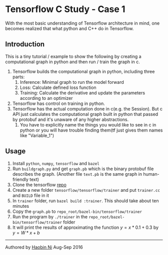 # Tensorflow C Study - Case 1

With the most basic understanding of Tensorflow architecture in mind, one becomes realized that what python and C++ do in Tensorflow.

## Introduction

This is a tiny tutorial / example to show the following by creating a computational graph in python and then run / train the graph in c.

1. Tensorflow builds the computational graph in python, including three parts:
   1. Inference: Minimal graph to run the model forward
   2. Loss: Calculate defined loss function
   3. Training: Calculate the derivative and update the parameters according to an optimizer
2. Tensorflow has control on training in python.
3. Tensorflow has the actual computation done in c(e.g. the Session). But c API just calculates the computational graph built in python that passed by protobuf and it's unaware of any higher abstractions.
   1. You have to explicitly name the things you would like to see in c in python or you will have trouble finding them(tf just gives them names like "Variable_1")

## Usage

1. Install `python`, `numpy`, `tensorflow` and `bazel`
2. Run `buildgraph.py` and get `graph.pb` which is the binary protobuf file describes the graph. (Another file `text.pb` is the same graph in human-friendly text)
3. Clone the tensorflow [repo](https://github.com/tensorflow/tensorflow)
4. Create a new folder `tensorflow/tensorflow/trainer` and put `trainer.cc` and `BUILD` file in it
5. In `trainer` folder, run `bazel build :trainer`. This should take about ten minutes
6. Copy the `graph.pb` to `repo_root/bazel-bin/tensorflow/trainer`
7. Run the program by `./trainer` in the `repo_root/bazel-bin/tensorflow/trainer` folder
8. It will print the results of approximating the function $y = x * 0.1 + 0.3$ by $y = W * x + b$

---

Authored by [Haobin Ni](https://github.com/FTRobbin) Aug-Sep 2016
